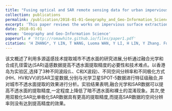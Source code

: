 ```yaml
---
title: "Fusing optical and SAR remote sensing data for urban impervious surface estimation (融合光学与雷达遥感数据的城市不透水面提取方法)"
collection: publications
permalink: /publication/2018-01-01-Geography_and_Geo-Information_Science
excerpt: 'This paper reviews the works on impervious surface extraction using multi-source remote sensing images.'
date: 2018-01-01
venue: 'Geography and Geo-Information Science'
paperurl: # 'http://romawhite.github.io/files/paper1.pdf'
citation: 'H ZHANG*, Y LIN, T WANG, Luoma WAN, Y LI, H LIN, Y Zhang. Fusing optical and SAR remote sensing data for urban impervious surface estimation. Geography and Geo-Information Science, 2018, 34(3), 39-46.'
---
```


该文概述了利用多源遥感技术提取城市不透水面的研究进展,分析通过融合光学和合成孔径雷达(SAR)遥感数据提高不透水面提取精度的必要性和技术难点。以香港岛为实验区,选择了3种不同波段(L、C和X波段)、不同空间分辨率和不同极化方式(HH、HV和VV)的SAR卫星数据,分别与光学卫星SPOT-5数据进行特征级融合,并对城市不透水面提取的效果进行分析。实验结果表明,融合光学和SAR数据可以提高不透水面的提取精度,一定程度上降低了暗不透水面和裸土的混淆现象。其次,使用双极化SAR比单极化SAR数据具有更高的提取精度,而提高SAR数据的空间分辨率则没有达到提高精度的效果。
